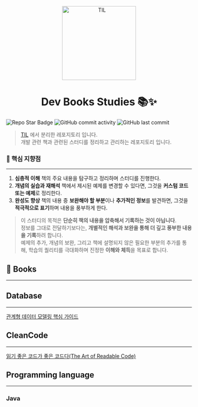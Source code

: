 <div align="center">
    <img src="https://github-production-user-asset-6210df.s3.amazonaws.com/61622657/259027821-cd2a70bf-25cc-4fdb-9f1d-a7b8682c6b6e.jpg" alt="TIL" width="200" height="200">
    <h1>Dev Books Studies 📚✨</h1>
</div>


![Repo Star Badge](https://img.shields.io/github/stars/christopher3810/DevBookStudies?style=for-the-badge&logo=github) ![GitHub commit activity](https://img.shields.io/github/commit-activity/m/christopher3810/DevBookStudies?style=for-the-badge) ![GitHub last commit](https://img.shields.io/github/last-commit/christopher3810/DevBookStudies?style=for-the-badge)

>[TIL](https://github.com/christopher3810/TIL) 에서 분리한 레포지토리 입니다. \
>개발 관련 책과 관련된 스터디를 정리하고 관리하는 레포지토리 입니다.

### 🌟 핵심 지향점

---

1. **심층적 이해**
   책의 주요 내용을 탐구하고 정리하며 스터디를 진행한다.
2. **개념의 실습과 재해석**
   책에서 제시된 예제를 변경할 수 있다면, 그것을 **커스텀 코드 또는 예제**로 정리한다.
3. **완성도 향상**
   책의 내용 중 **보완해야 할 부분**이나 **추가적인 정보**를 발견하면, 그것을 **적극적으로 표기**하며 내용을 풍부하게 한다.

> 이 스터디의 목적은 **단순히 책의 내용을 압축해서 기록하는 것이 아닙니다**. \
> 정보를 그대로 전달하기보다는, **개별적인 해석과 보완을 통해 더 깊고 풍부한 내용을 기록**하려 합니다. \
> 예제의 추가, 개념의 보완, 그리고 책에 설명되지 않은 필요한 부분의 추가를 통해, 학습의 퀄리티를 극대화하며 진정한 **이해와 체득**을 목표로 합니다.

## 📖 Books
---
## Database
---
[관계형 데이터 모델링 핵심 가이드](https://github.com/christopher3810/DevBookStudies/tree/master/Database/%EA%B4%80%EA%B3%84%ED%98%95%20%EB%8D%B0%EC%9D%B4%ED%84%B0%20%EB%AA%A8%EB%8D%B8%EB%A7%81%20%ED%95%B5%EC%8B%AC%20%EA%B0%80%EC%9D%B4%EB%93%9C)

## CleanCode
---
[읽기 좋은 코드가 좋은 코드다(The Art of Readable Code)](https://github.com/christopher3810/DevBookStudies/tree/master/CleanCode/%EC%9D%BD%EA%B8%B0%20%EC%A2%8B%EC%9D%80%20%EC%BD%94%EB%93%9C%EA%B0%80%20%EC%A2%8B%EC%9D%80%20%EC%BD%94%EB%93%9C%EB%8B%A4(The%20Art%20of%20Readable%20Code))

## Programming language
---

### Java
